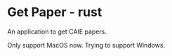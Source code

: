 # Get Paper - rust

An application to get CAIE papers.

Only support MacOS now.
Trying to support Windows.
